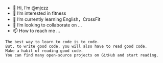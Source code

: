 - 👋 Hi, I’m @mjczz
- 👀 I’m interested in fitness
- 🌱 I’m currently learning English，CrossFit
- 💞️ I’m looking to collaborate on ...
- 📫 How to reach me ...

```
The best way to learn to code is to code. 
But, to write good code, you will also have to read good code. 
Make a habit of reading good code. 
You can find many open-source projects on GitHub and start reading.
```
<!---
mjczz/mjczz is a ✨ special ✨ repository because its `README.md` (this file) appears on your GitHub profile.
You can click the Preview link to take a look at your changes.
--->
